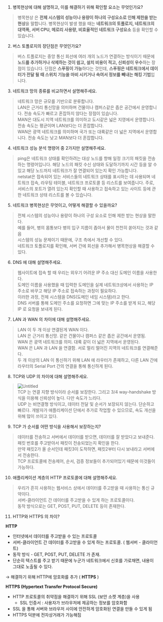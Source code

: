 1. 병목현상에 대해 설명하고, 이를 해결하기 위해 확인할 요소는 무엇인가요?

> 병목현상 은 **전체 시스템의 성능이나 용량이 하나의 구성요소로 인해 제한을 받는 현상**을 말합니다. 병목현상이 발생 했을 때는 **네트워크의 토폴로지, 네트워크의 대역폭, 서버 CPU, 메로리 사용량, 비효율적인 네트워크 구성요소** 등을 확인할 수 있습니다.
> 

2.  버스 토폴로지의 장단점은 무엇인가요?

> 버스 트폴로지는 중앙 통신 회선에 여러 개의 노드가 연결하는 방식이기 때문에 **노드를 추가하거나 삭제하는 것이 쉽고, 설치 비용이 적고, 신뢰성이 우수**하는 장점이 있습니다. 단점은 **스푸핑이 가능**하다는 것인데, **스푸핑은 네트워크에서 데이터가 전달 될 때 스위치 기능을 마비 시키거나 속여서 정보를 빼내는 해킹 기법**입니다.
>

3. 네트워크 망의 종류를 비교하면서 설명해주세요.

> 네트워크 망은 규모를 기반으로 분류합니다.\
> LAN은 근거리 통신망을 의미하며 건물이나 캠퍼스같은 좁은 공간에서 운영합니다. 전송 속도가 빠르고 혼잡하지 않다는 장점이 있습니다.\
> MAN은 대도시 지역 네트워크를 의미하고 도시같은 넓은 지영에서 운영합니다. 전송 속도는 평균이며 LAN보다는 더 혼잡합니다.\
> WAN은 광역 네트워크를 의미하며 국가 또는 대륙같은 더 넓은 지역에서 운영합니다. 전송 속도는 낮고 MAN보다 더 혼잡합니다.

4. 네트워크 성능 분석 명령어 중 2가지만 설명해주세요.

> ping은 네트워크 상태를 확인하려는 대상 노드를 향해 일정 크기의 패킷을 전송하는 명령어입니다. 해당 노드의 패킷 수신 상태와 도달하기까지 시간 등을 알 수 있고 해당 노드까지 네트워크가 잘 연결되어 있는지 확인 가능합니다.\
> netstat은 접속되어 있는 서비스들의 네트워크 상태를 표시하는 데 사용되며 네트워크 접속, 라우팅 테이블, 네트워크 프로토콜 등 리스트를 보여줍니다. 주로, 서비스의 포트가 열려 있는지 확인할 때 사용하고 접속하고 있는 사이트 등에 관한 네트워크 상태 리스트를 볼 수 있습니다.

5. 네트워크 병목현상은 무엇이고, 어떻게 해결할 수 있을까요?
> 전체 시스템의 성능이나 용량이 하나의 구성 요소로 인해 제한 받는 현상을 말한다. \
> 예를 들어, 병의 몸통보다 병의 입구 지름이 좁아서 물이 천천히 쏟아지는 것과 같음 \
> 시스템의 성능 문제이기 때문에, 구조 측에서 개선할 수 있다.\
> 네트워크 토폴로지를 확인해, 서버 간에 회선을 추가해서 병목현상을 해결할 수 있다.

6. DNS 에 대해 설명해주세요.
> 웹사이트에 접속 할 때 우리는 외우기 어려운 IP 주소 대신 도메인 이름을 사용한다. \
> 도메인 이름을 사용했을 때 입력한 도메인을 실제 네트워크상에서 사용하는 IP 주소로 바꾸고 해당 IP 주소로 접속하는 과정이 필요하다. \
> 이러한 과정, 전체 시스템을 DNS(도메인 네임 시스템)라고 한다. \
> DNS 서버를 통해 도메인 주소를 요청하면 그에 맞는 IP 주소를 받게 되고, 해당 IP 로 요청을 보내게 된다. 

7. LAN 과 WAN 의 차이에 대해 설명해주세요. 
> LAN 이 두 개 이상 연결된게 WAN 이다.\
> LAN 은 근거리 통신망. 같은 건물이나 캠퍼스 같은 좁은 공간에서 운영됨.\
> WAN 은 광역 네트워크를 의미. 대륙 같이 더 넓은 지역에서 운영된다.\
> WAN 은 LAN 과 LAN 을 연결함. 서로 멀리 떨어진 지역의 네트워크를 연결해준다.\
> 두 개 이상의 LAN 이 통신하기 위해 LAN 에 라우터가 존재하고, 다른 LAN 간에 라우터의 Serial Port 간의 연결을 통해 통신하게 된다.


8. TCP와 UDP 의 차이에 대해 설명해주세요.
> ![Untitled](notion://www.notion.so/image/https%3A%2F%2Fs3-us-west-2.amazonaws.com%2Fsecure.notion-static.com%2F569aa66b-dd55-4e3a-8643-dab7c87b192a%2FUntitled.png?id=2fb1a725-63d1-44a8-969b-3bca913de526&table=block&spaceId=e87d64f5-8569-465d-bbc0-48417280f2ba&width=1920&userId=9c3985d5-f0c2-498f-a983-e94b8a75839a&cache=v2) \
> TCP 는 연결 지향 방식이라 순서를 보장한다. 그리고 3/4 way-handshake 방식을 이용해 신뢰성이 높다. 다만 속도가 느리다. \
> UDP 는 비연결형 방식이고, 데이터 전달 및 순서가 보장되지 않는다. 단순하고 빠르다. 개발자가 애플리케이션 단에서 추가로 작업할 수 있으므로, 속도 개선을 위해 많이 쓰이고 있다. 

9. TCP 가 순서를 어떤 방식을 사용해서 보장하는지?
> 데이터를 전송하고 서버에서 데이터를 받으면, 데이터를 잘 받았다고 보내준다. \
> 패킷 번호를 주고받아서 패킷이 전송되었는지 확인을 한다. \
> 만약 패킷2가 올 순서인데 패킷3이 도착하면, 패킷2부터 다시 보내라고 서버에서 전송한다. \
> TCP 프로토콜에 전송제어, 순서, 검증 정보들이 추가되어있기 때문에 이것들이 가능하다.

10. 애플리케이션 계층의 HTTP 프로토콜에 대해 설명해주세요.
> 우리가 흔히 사용하는 웹서비스 상에서 데이터를 주고받을 때 사용하는 통신 규약이다. \
> 서버-클라이언트 간 데이터를 주고받을 수 있게 하는 프로토콜이다. \
> 동작 방식으로는 GET, POST, PUT, DELETE 등이 존재한다.

11. HTTP와 HTTPS 의 차이?

**HTTP**

- 인터넷에서 데이터를 주고받을 수 있는 프로토콜
- 서버-클라이언트 간 데이터를 주고받을 수 있게 하는 프로토콜. ( 웹서버 - 클라이언트)
- 동작 방식 - GET, POST, PUT, DELETE 가 존재.
- 단순히 텍스트를 주고 받기 때문에 누군가 네트워크에서 신호를 가로채면, 내용이 그대로 노출될 수 있다.

→ 해결하기 위해 HTTP에 암호화를 추가 ( **HTTPS**  )

**HTTPS (Hypertext Transfer Protocol Secure)**

- HTTP 프로토콜의 취약점을 해결하기 위해 SSL (보안 소켓 계층)을 사용
    - SSL 인증서 : 사용자가 브라우저에 제공하는 정보를 암호화함
- SSL 을 통해 서버와 브라우저 사이에 안전하게 암호화된 연결을 만들 수 있게 됨
- HTTPS 덕분에 전자상거래가 가능해짐
